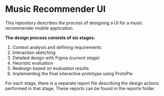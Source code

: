 # Music Recommender UI
This repository describes the process of designing a UI for a music recommender mobile application.

**The design process consists of six stages:**
1. Context analysis and defining requirements
2. Interaction sketching
3. Detailed design with Figma _(current stage)_
4. Heuristic evaluation
5. Redesign based on evaluation results
6. Implementing the final interactive prototype using ProtoPie

For each stage, there is a separate report file describing the design actions performed in that stage. These reports can be found in the reports folder.
